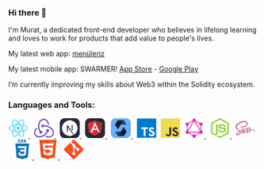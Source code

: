 ### Hi there 👋

I'm Murat, a dedicated front-end developer who believes in lifelong learning and loves to work for products that add value to people's lives.

My latest web app: <a href="https://www.menuleriz.com/en" target="_blank">
  menüleriz</a>&nbsp;

My latest mobile app: SWARMER!
 <a href="https://apps.apple.com/tr/app/swarmer/id6458870666" target="_blank">
  App Store</a> - 
 <a href="https://play.google.com/store/apps/details?id=com.anonchat&hl=en&gl=US" target="_blank">
  Google Play</a>&nbsp;


I’m currently improving my skills about Web3 within the Solidity ecosystem.


### Languages and Tools:

<div>
<a href="https://reactjs.org/" target="_blank">
  <img src="https://github.com/devicons/devicon/blob/master/icons/react/react-original.svg" title="React" alt="React" width="40" height="40"/>
</a>&nbsp;
<a href="https://redux.js.org/" target="_blank">
  <img src="https://github.com/devicons/devicon/blob/master/icons/redux/redux-original.svg" title="Redux" alt="Redux" width="40" height="40"/>
</a>&nbsp;
<a href="https://nextjs.org/" target="_blank">
  <img src="https://github.com/tandpfun/skill-icons/blob/main/icons/NextJS-Dark.svg" title="Next.JS" alt="Next.JS" width="40" height="40"/>
</a>&nbsp;
<a href="https://angular.io/" target="_blank">
  <img src="https://github.com/tandpfun/skill-icons/blob/main/icons/Angular-Dark.svg" title="Angular" alt="Angular" width="40" height="40"/>
</a>&nbsp;
  <a href="https://soliditylang.org/" target="_blank">
  <img src="https://github.com/tandpfun/skill-icons/blob/main/icons/Solidity.svg" title="Solidity" alt="Solidity" width="40" height="40"/>
</a>&nbsp;
<a href="https://www.typescriptlang.org/" target="_blank">
  <img src="https://github.com/devicons/devicon/blob/master/icons/typescript/typescript-original.svg" title="TypeScript" alt="TypeScript" width="40" height="40"/></a>&nbsp;
<a href="https://developer.mozilla.org/en-US/docs/Web/JavaScript" target="_blank">
  <img src="https://github.com/devicons/devicon/blob/master/icons/javascript/javascript-original.svg" title="JavaScript" alt="JavaScript" width="40" height="40"/></a>&nbsp;
<a href="https://graphql.org/" target="_blank">
  <img src="https://github.com/devicons/devicon/blob/master/icons/graphql/graphql-plain.svg"  title="GraphQL" alt="GraphQL" width="40" height="40"/>
</a>&nbsp;
<a href="https://nodejs.org/en/" target="_blank">
  <img src="https://github.com/devicons/devicon/blob/master/icons/nodejs/nodejs-original.svg" title="Node.js" alt="Node.js" width="40" height="40"/>
</a>&nbsp;
<a href="https://sass-lang.com/" target="_blank">
  <img src="https://github.com/devicons/devicon/blob/master/icons/sass/sass-original.svg"  title="Sass" alt="Sass" width="40" height="40"/>
</a>&nbsp;
<a href="https://www.w3schools.com/css/" target="_blank">
  <img src="https://github.com/devicons/devicon/blob/master/icons/css3/css3-plain-wordmark.svg"  title="CSS3" alt="CSS" width="40" height="40"/>
</a>&nbsp;
<a href="https://www.w3.org/html/" target="_blank">
  <img src="https://github.com/devicons/devicon/blob/master/icons/html5/html5-original.svg" title="HTML5" alt="HTML" width="40" height="40"/>
</a>&nbsp;
<a href="https://git-scm.com/" target="_blank">
  <img src="https://github.com/devicons/devicon/blob/master/icons/git/git-original.svg" title="Git" **alt="Git" width="40" height="40"/>
</a>
</div>

<!--
**muratyayla26/muratyayla26** is a ✨ _special_ ✨ repository because its `README.md` (this file) appears on your GitHub profile.

Here are some ideas to get you started:

- 🔭 I’m currently working on ...
- 🌱 I’m currently learning ...
- 👯 I’m looking to collaborate on ...
- 🤔 I’m looking for help with ...
- 💬 Ask me about ...
- 📫 How to reach me: ...
- 😄 Pronouns: ...
- ⚡ Fun fact: ...
-->
